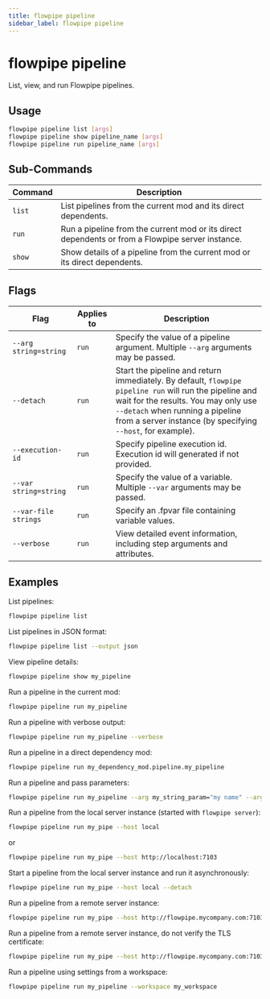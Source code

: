 ```yaml
---
title: flowpipe pipeline
sidebar_label: flowpipe pipeline
---
```


# flowpipe pipeline

List, view, and run Flowpipe pipelines.

## Usage
```bash
flowpipe pipeline list [args]
flowpipe pipeline show pipeline_name [args]
flowpipe pipeline run pipeline_name [args]
```



## Sub-Commands

| Command | Description
|-|-
| `list` | List pipelines from the current mod and its direct dependents.
| `run`  | Run a pipeline from the current mod or its direct dependents or from a Flowpipe server instance.
| `show` | Show details of a pipeline from the current mod or its direct dependents.

## Flags

| Flag | Applies to | Description
|-|-|-
| `--arg string=string` | `run` | Specify the value of a pipeline argument. Multiple `--arg` arguments may be passed.
| `--detach`   | `run` | Start the pipeline and return immediately.  By default, `flowpipe pipeline run` will run the pipeline and wait for the results. You may only use `--detach` when running a pipeline from a server instance (by specifying `--host`, for example).
| `--execution-id` | `run`| Specify pipeline execution id. Execution id will generated if not provided.
| `--var string=string` | `run`| Specify the value of a variable.  Multiple `--var` arguments may be passed. 
| `--var-file strings`| `run`| Specify an .fpvar file containing variable values.
| `--verbose`   | `run` | View detailed event information, including step arguments and attributes.


## Examples

List pipelines:

```bash
flowpipe pipeline list
```

List pipelines in JSON format:

```bash
flowpipe pipeline list --output json
```

View pipeline details:

```bash
flowpipe pipeline show my_pipeline
```

Run a pipeline in the current mod:

```bash
flowpipe pipeline run my_pipeline
```

Run a pipeline with verbose output:

```bash
flowpipe pipeline run my_pipeline --verbose
```

Run a pipeline in a direct dependency mod:
```bash
flowpipe pipeline run my_dependency_mod.pipeline.my_pipeline
```

Run a pipeline and pass parameters:

```bash
flowpipe pipeline run my_pipeline --arg my_string_param="my name" --arg 'my_list_param=["Owner","Application","Environment"]'
```


Run a pipeline from the local server instance (started with `flowpipe server`):
```bash
flowpipe pipeline run my_pipe --host local
```
or
```bash
flowpipe pipeline run my_pipe --host http://localhost:7103
```

Start a pipeline from the local server instance and run it asynchronously:
```bash
flowpipe pipeline run my_pipe --host local --detach
```


Run a pipeline from a remote server instance:
```bash
flowpipe pipeline run my_pipe --host http://flowpipe.mycompany.com:7103
```

Run a pipeline from a remote server instance, do not verify the TLS certificate:
```bash
flowpipe pipeline run my_pipe --host http://flowpipe.mycompany.com:7103  --insecure
```

Run a pipeline using settings from a workspace:
```bash
flowpipe pipeline run my_pipeline --workspace my_workspace
```

